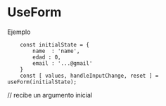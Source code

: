 # UseForm

Ejemplo 
```
    const initialState = {
        name  : 'name',
        edad : 0,
        email : '...@gmail'
    }
    const [ values, handleInputChange, reset ] = useForm(initialState);
```

// recibe un argumento inicial 